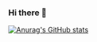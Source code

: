 ### Hi there 👋
[![Anurag's GitHub stats](https://github-readme-stats.vercel.app/api?username=viniciusms10)](https://github.com/anuraghazra/github-readme-stats)
<!--
**viniciusms10/viniciusms10** is a ✨ _special_ ✨ repository because its `README.md` (this file) appears on your GitHub profile.

Here are some ideas to get you started:

- 🔭 I’m currently working on ...
- 🌱 I’m currently learning ...
- 👯 I’m looking to collaborate on ...
- 🤔 I’m looking for help with ...
- 💬 Ask me about ...
- 📫 How to reach me: ...
- 😄 Pronouns: ...
- ⚡ Fun fact: ...
-->
